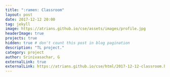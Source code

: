 ```yaml
---
title: ":ramen: Classroom"
layout: post
date: 2017-12-12 20:00
tag: jekyll
image: https://atrians.github.io/cse/assets/images/profile.jpg
headerImage: true
projects: true
hidden: true # don't count this post in blog pagination
description: "TL project."
category: project
author: Srinivasachar, G
externalLink: true
externalLink: https://atrians.github.io/cse/html/2017-12-12-classroom.html
---
```

